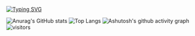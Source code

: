 [![Typing SVG](https://readme-typing-svg.demolab.com?font=Fira+Code&size=35&pause=1000&color=60F5F7&width=435&lines=Hi+there+%F0%9F%91%8B)](https://git.io/typing-svg)
<!--
**FunEnn/FunEnn** is a ✨ _special_ ✨ repository because its `README.md` (this file) appears on your GitHub profile.

Here are some ideas to get you started:

- 🔭 I’m currently working on ...
- 🌱 I’m currently learning ...
- 👯 I’m looking to collaborate on ...
- 🤔 I’m looking for help with ...
- 💬 Ask me about ...
- 📫 How to reach me: ...
- 😄 Pronouns: ...
- ⚡ Fun fact: ...
-->
![Anurag's GitHub stats](https://github-readme-stats.vercel.app/api?username=FunEnn)
![Top Langs](https://github-readme-stats.vercel.app/api/top-langs/?username=FunEnn)
![Ashutosh's github activity graph](https://github-readme-activity-graph.vercel.app/graph?username=FunEnn)
![visitors](https://visitor-badge.glitch.me/badge?page_id=page.id&left_color=green&right_color=red)

